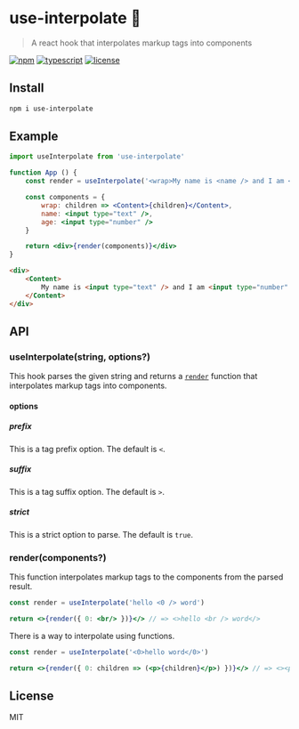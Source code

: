 # use-interpolate 📃
> A react hook that interpolates markup tags into components

[![npm](https://flat.badgen.net/npm/v/use-interpolate)](https://www.npmjs.com/package/use-interpolate)
[![typescript](https://flat.badgen.net/badge/typescript/3.4.3/blue)](https://www.typescriptlang.org)
[![license](https://flat.badgen.net/github/license/skt-t1-byungi/use-interpolate)](https://github.com/skt-t1-byungi/use-interpolate/blob/master/LICENSE)

## Install
```sh
npm i use-interpolate
```

## Example
```jsx
import useInterpolate from 'use-interpolate'

function App () {
    const render = useInterpolate('<wrap>My name is <name /> and I am <age /> years old.</wrap>')

    const components = {
        wrap: children => <Content>{children}</Content>,
        name: <input type="text" />,
        age: <input type="number" />
    }

    return <div>{render(components)}</div>
}
```
```html
<div>
    <Content>
        My name is <input type="text" /> and I am <input type="number" /> years old.
    </Content>
</div>
```
## API
### useInterpolate(string, options?)
This hook parses the given string and returns a [`render`](#rendercomponents) function that interpolates markup tags into components.

#### options
##### prefix
This is a tag prefix option. The default is `<`.

##### suffix
This is a tag suffix option. The default is `>`.

##### strict
This is a strict option to parse. The default is `true`.

### render(components?)
This function interpolates markup tags to the components from the parsed result.

```jsx
const render = useInterpolate('hello <0 /> word')

return <>{render({ 0: <br/> })}</> // => <>hello <br /> word</>
```

There is a way to interpolate using functions.
```jsx
const render = useInterpolate('<0>hello word</0>')

return <>{render({ 0: children => (<p>{children}</p>) })}</> // => <><p>hello word</p></>
```

## License
MIT
